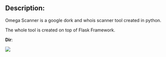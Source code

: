 ## Description:

Omega Scanner is a google dork and whois scanner tool created in python.

The whole tool is created on top of Flask Framework.

**Dir**:

![](https://github.com/officialPrasanta/readme/blob/main/dir.jpg)
